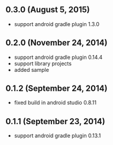 ## 0.3.0 (August 5, 2015)

  - support android gradle plugin 1.3.0

## 0.2.0 (November 24, 2014)

  - support android gradle plugin 0.14.4
  - support library projects
  - added sample

## 0.1.2 (September 24, 2014)

  - fixed build in android studio 0.8.11

## 0.1.1 (September 23, 2014)

  - support android gradle plugin 0.13.1


